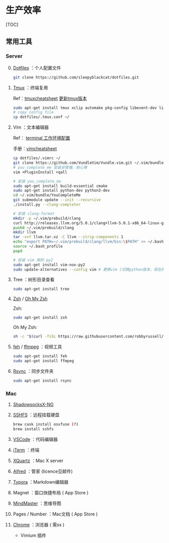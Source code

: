 # 生产效率

[TOC]

## 常用工具

### Server

0. [Dotfiles](https://github.com/sleepyblackcat/dotfiles) ：个人配置文件

      ```bash
      git clone https://github.com/sleepyblackcat/dotfiles.git
      ```

1. [Tmux](https://github.com/tmux/tmux) ：终端复用

   Ref：[tmuxcheatsheet](https://tmuxcheatsheet.com/) [更新tmux版本](http://witkowskibartosz.com/blog/update-your-tmux-to-latest-version.html#.W2pd8P4zbOQ)

   ```bash
   sudo apt-get install tmux xclip automake pkg-config libevent-dev libncurses-dev
   # copy config file 
   cp dotfiles/.tmux.conf ~/
   ```

2. Vim ：文本编辑器

   Ref： [terminal 工作环境配置](https://www.jianshu.com/p/5396676ea6e9)

   手册：[vimcheatsheet](https://github.com/KevinsBobo/cheat-sheet/blob/master/VimCheatSheet-color.pdf)

   ```bash
   cp dotfiles/.vimrc ~/
   git clone https://github.com/VundleVim/Vundle.vim.git ~/.vim/bundle/Vundle.vim
   # you_complete_me 安装非常慢，耐心等
   vim +PluginInstall +qall
   
   # 安装 you_complete_me
   sudo apt-get install build-essential cmake
   sudo apt-get install python-dev python3-dev
   cd ~/.vim/bundle/YouCompleteMe
   git submodule update --init --recursive
   ./install.py --clang-completer
   
   # 安装 clang-format
   mkdir -p ~/.vim/prebuild/clang
   curl http://releases.llvm.org/5.0.1/clang+llvm-5.0.1-x86_64-linux-gnu-ubuntu-16.04.tar.xz -o ~/.vim/prebuild/clang/llvm.tar.xz # 或者到 http://releases.llvm.org/download.html 下载对应版本 prebuilds
   pushd ~/.vim/prebuild/clang
   mkdir llvm
   tar -xvf llvm.tar.xz -C llvm --strip-components 1
   echo "export PATH=~/.vim/prebuild/clang/llvm/bin:\$PATH" >> ~/.bash_profile
   source ~/.bash_profile
   popd
   
   # 安装 vim 用的 py2
   sudo apt-get install vim-nox-py2
   sudo update-alternatives --config vim # 更换vim (切换python版本，现在的vim是py3，但是有很多插件只支持py2)
   ```

3. Tree ：树形目录查看

   ```bash
   sudo apt-get install tree
   ```

4. [Zsh](https://github.com/robbyrussell/oh-my-zsh/wiki/Installing-ZSH) / [Oh My Zsh]()

     Zsh:

     ```bash
     sudo apt-get install zsh
     ```

     Oh My Zsh:

     ```bash
     sh -c "$(curl -fsSL https://raw.githubusercontent.com/robbyrussell/oh-my-zsh/master/tools/install.sh)"
     ```

5. [feh](https://feh.finalrewind.org/) / [ffmpeg](https://github.com/FFmpeg/FFmpeg) ：视频工具

     ```bash
     sudo apt-get install feh
     sudo apt-get install ffmpeg
     ```

6. [Rsync](https://rsync.samba.org/) ：同步文件夹

     ```bash
     sudo apt-get install rsync
     ```

     

### Mac

1. [ShadowsocksX-NG](https://github.com/shadowsocks/ShadowsocksX-NG) 

2. [SSHFS](https://github.com/libfuse/sshfs) ：远程挂载硬盘

   ```bash
   brew cask install osxfuse (?)
   brew install sshfs
   ```

3. [VSCode](https://code.visualstudio.com/) ：代码编辑器

4. [iTerm](https://www.iterm2.com/) ：终端

5. [XQuartz](https://www.xquartz.org/) ：Mac X server

6. [Alfred](https://www.alfredapp.com/) ：管家 (licence见邮件)

7. [Typora](https://typora.io/) ：Markdown编辑器

8. Magnet ：窗口快捷布局 ( App Store )

9. [MindMaster](http://www.edrawsoft.cn/mindmaster/) ：思维导图

10. Pages / Number ：Mac文档 ( App Store )

11. [Chrome](https://www.google.com/chrome/) ：浏览器 ( 需ss )

    - Vimium 插件

